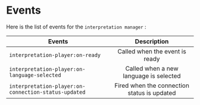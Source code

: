# Events


Here is the list of events for the `interpretation manager` : 
<!---| `on-event-has-interpretation`          | ?| -->

| Events                 | Description           | 
| -------------           |:-------------:|    
| `interpretation-player:on-ready`          | Called when the event is ready |
| `interpretation-player:on-language-selected`          | Called when a new language is selected |
| `interpretation-player:on-connection-status-updated`          | Fired when the connection status is updated |

